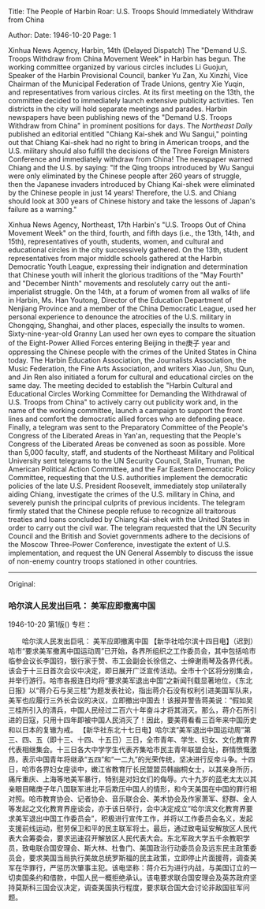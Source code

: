 Title: The People of Harbin Roar: U.S. Troops Should Immediately Withdraw from China

Author:
Date: 1946-10-20
Page: 1

Xinhua News Agency, Harbin, 14th (Delayed Dispatch) The "Demand U.S. Troops Withdraw from China Movement Week" in Harbin has begun. The working committee organized by various circles includes Li Guojun, Speaker of the Harbin Provisional Council, banker Yu Zan, Xu Xinzhi, Vice Chairman of the Municipal Federation of Trade Unions, gentry Xie Yuqin, and representatives from various circles. At its first meeting on the 13th, the committee decided to immediately launch extensive publicity activities. Ten districts in the city will hold separate meetings and parades. Harbin newspapers have been publishing news of the "Demand U.S. Troops Withdraw from China" in prominent positions for days. The *Northeast Daily* published an editorial entitled "Chiang Kai-shek and Wu Sangui," pointing out that Chiang Kai-shek had no right to bring in American troops, and the U.S. military should also fulfill the decisions of the Three Foreign Ministers Conference and immediately withdraw from China! The newspaper warned Chiang and the U.S. by saying: "If the Qing troops introduced by Wu Sangui were only eliminated by the Chinese people after 260 years of struggle, then the Japanese invaders introduced by Chiang Kai-shek were eliminated by the Chinese people in just 14 years! Therefore, the U.S. and Chiang should look at 300 years of Chinese history and take the lessons of Japan's failure as a warning."
    
Xinhua News Agency, Northeast, 17th Harbin's "U.S. Troops Out of China Movement Week" on the third, fourth, and fifth days (i.e., the 13th, 14th, and 15th), representatives of youth, students, women, and cultural and educational circles in the city successively gathered. On the 13th, student representatives from major middle schools gathered at the Harbin Democratic Youth League, expressing their indignation and determination that Chinese youth will inherit the glorious traditions of the "May Fourth" and "December Ninth" movements and resolutely carry out the anti-imperialist struggle. On the 14th, at a forum of women from all walks of life in Harbin, Ms. Han Youtong, Director of the Education Department of Nenjiang Province and a member of the China Democratic League, used her personal experience to denounce the atrocities of the U.S. military in Chongqing, Shanghai, and other places, especially the insults to women. Sixty-nine-year-old Granny Lan used her own eyes to compare the situation of the Eight-Power Allied Forces entering Beijing in the庚子 year and oppressing the Chinese people with the crimes of the United States in China today. The Harbin Education Association, the Journalists Association, the Music Federation, the Fine Arts Association, and writers Xiao Jun, Shu Qun, and Jin Ren also initiated a forum for cultural and educational circles on the same day. The meeting decided to establish the "Harbin Cultural and Educational Circles Working Committee for Demanding the Withdrawal of U.S. Troops from China" to actively carry out publicity work and, in the name of the working committee, launch a campaign to support the front lines and comfort the democratic allied forces who are defending peace. Finally, a telegram was sent to the Preparatory Committee of the People's Congress of the Liberated Areas in Yan'an, requesting that the People's Congress of the Liberated Areas be convened as soon as possible. More than 5,000 faculty, staff, and students of the Northeast Military and Political University sent telegrams to the UN Security Council, Stalin, Truman, the American Political Action Committee, and the Far Eastern Democratic Policy Committee, requesting that the U.S. authorities implement the democratic policies of the late U.S. President Roosevelt, immediately stop unilaterally aiding Chiang, investigate the crimes of the U.S. military in China, and severely punish the principal culprits of previous incidents. The telegram firmly stated that the Chinese people refuse to recognize all traitorous treaties and loans concluded by Chiang Kai-shek with the United States in order to carry out the civil war. The telegram requested that the UN Security Council and the British and Soviet governments adhere to the decisions of the Moscow Three-Power Conference, investigate the extent of U.S. implementation, and request the UN General Assembly to discuss the issue of non-enemy country troops stationed in other countries.



<hr /> 

Original: 


### 哈尔滨人民发出巨吼： 美军应即撤离中国

1946-10-20
第1版()
专栏：

　　哈尔滨人民发出巨吼：
    美军应即撤离中国
    【新华社哈尔滨十四日电】（迟到）哈市“要求美军撤离中国运动周”已开始，各界所组织之工作委员会，其中包括哈市临参会议长李国钧，银行家于赞、市工会副会长徐信之、士绅谢雨琴及各界代表。该会于十三日首次会议中决定，即日展开广泛宣传活动。全市十个区将分别集会，并举行游行。哈市各报连日均将“要求美军退出中国”之新闻刊载显著地位，《东北日报》以“蒋介石与吴三桂”为题发表社论，指出蒋介石没有权利引进美国军队来，美军也应履行三外长会议的决议，立即撤出中国去！该报并警告蒋美说：“假如吴三桂所引入的清兵，中国人民经过二百六十年奋斗才将其消灭。那么，蒋介石所引进的日寇，只用十四年即被中国人民消灭了！因此，要美蒋看看三百年来中国历史和以日本的复辙为戒。
    【新华社东北十七日电】哈尔滨“美军退出中国运动周”第三、四、五（即十三、十四、十五日）三日，全市青年、学生、妇女、文化教育界代表相继集会。十三日各大中学学生代表齐集哈市民主青年联盟会址，群情愤慨激昂，表示中国青年将继承“五四”和“一二九”的光荣传统，坚决进行反帝斗争。十四日，哈市各界妇女座谈中，嫩江省教育厅长民盟盟员韩幽桐女士，以其亲身所历，痛斥重庆、上海等地美军暴行，特别是对妇女们的侮辱。六十九岁的蓝老太太以其亲眼目睹庚子年八国联军进北平后欺压中国人的情形，和今天美国在中国的罪行相对照。哈市教育协会、记者协会、音乐联合会、美术协会及作家萧军、舒群、金人等发起之文化教育界座谈会，亦于该日举行，会中决定成立“哈尔滨文化教育界要求美军退出中国工作委员会”，积极进行宣传工作，并将以工作委员会名义，发起支援前线运动，慰劳保卫和平的民主联军将士。最后，通过致电延安解放区人民代表大会筹委会，要求迅速召开解放区人民代表大会。东北军政大学五千余教职学员，致电联合国安理会、斯大林、杜鲁门、美国政治行动委员会及远东民主政策委员会，要求美国当局执行美故总统罗斯福的民主政策，立即停止片面援蒋，调查美军在华罪行，严惩历次肇事主犯。该电坚称：蒋介石为进行内战，与美国订立的一切卖国条约和借款，中国人民一概拒绝承认。该电要求联合国安理会及英苏政府坚持莫斯科三国会议决定，调查美国执行程度，要求联合国大会讨论非敌国驻军问题。
